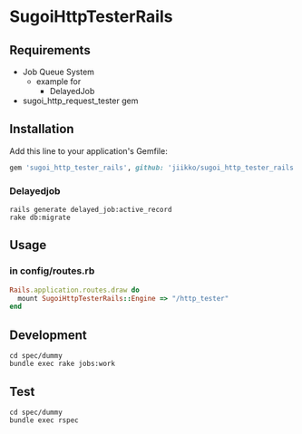 # SugoiHttpTesterRails
## Requirements
* Job Queue System
  * example for
    * DelayedJob
* sugoi_http_request_tester gem

## Installation
Add this line to your application's Gemfile:

```ruby
gem 'sugoi_http_tester_rails', github: 'jiikko/sugoi_http_tester_rails'
```

### Delayedjob
```
rails generate delayed_job:active_record
rake db:migrate
```

## Usage
### in config/routes.rb
```ruby
Rails.application.routes.draw do
  mount SugoiHttpTesterRails::Engine => "/http_tester"
end
```

## Development
```
cd spec/dummy
bundle exec rake jobs:work
```

## Test
```shell
cd spec/dummy
bundle exec rspec
```
